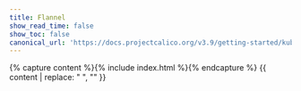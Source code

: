 ```yaml
---
title: Flannel
show_read_time: false
show_toc: false
canonical_url: 'https://docs.projectcalico.org/v3.9/getting-started/kubernetes/flannel/index'
---
```


{% capture content %}{% include index.html %}{% endcapture %}
{{ content | replace: "    ", "" }}
